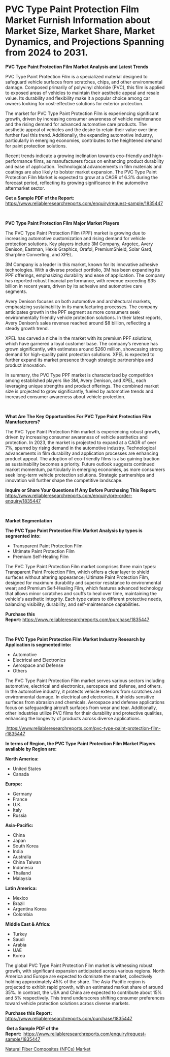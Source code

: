 <p><h1>PVC Type Paint Protection Film Market Furnish Information about Market Size, Market Share, Market Dynamics, and Projections Spanning from 2024 to 2031.</h1></p><p><strong>PVC Type Paint Protection Film Market Analysis and Latest Trends</strong></p>
<p><p>PVC Type Paint Protection Film is a specialized material designed to safeguard vehicle surfaces from scratches, chips, and other environmental damage. Composed primarily of polyvinyl chloride (PVC), this film is applied to exposed areas of vehicles to maintain their aesthetic appeal and resale value. Its durability and flexibility make it a popular choice among car owners looking for cost-effective solutions for exterior protection.</p><p>The market for PVC Type Paint Protection Film is experiencing significant growth, driven by increasing consumer awareness of vehicle maintenance and the rising demand for advanced automotive care products. The aesthetic appeal of vehicles and the desire to retain their value over time further fuel this trend. Additionally, the expanding automotive industry, particularly in emerging economies, contributes to the heightened demand for paint protection solutions.</p><p>Recent trends indicate a growing inclination towards eco-friendly and high-performance films, as manufacturers focus on enhancing product durability and ease of application. Technological advancements in film materials and coatings are also likely to bolster market expansion. The PVC Type Paint Protection Film Market is expected to grow at a CAGR of 6.3% during the forecast period, reflecting its growing significance in the automotive aftermarket sector.</p></p>
<p><strong>Get a Sample PDF of the Report:&nbsp;</strong> <a href="https://www.reliableresearchreports.com/enquiry/request-sample/1835447?utm_campaign=24&utm_medium=2&utm_source=Github&utm_content=ia&utm_term=31122024&utm_id=pvc-type-paint-protection-film">https://www.reliableresearchreports.com/enquiry/request-sample/1835447</a></p>
<p>&nbsp;</p>
<p><strong>PVC Type Paint Protection Film Major Market Players</strong></p>
<p><p>The PVC Type Paint Protection Film (PPF) market is growing due to increasing automotive customization and rising demand for vehicle protection solutions. Key players include 3M Company, Argotec, Avery Denison, Eastman, Hexis Graphics, Orafol, PremiumShield, Solar Gard, Sharpline Converting, and XPEL.</p><p>3M Company is a leader in this market, known for its innovative adhesive technologies. With a diverse product portfolio, 3M has been expanding its PPF offerings, emphasizing durability and ease of application. The company has reported robust financial performance, with revenue exceeding $35 billion in recent years, driven by its adhesive and automotive care segments.</p><p>Avery Denison focuses on both automotive and architectural markets, emphasizing sustainability in its manufacturing processes. The company anticipates growth in the PPF segment as more consumers seek environmentally friendly vehicle protection solutions. In their latest reports, Avery Denison’s sales revenue reached around $8 billion, reflecting a steady growth trend.</p><p>XPEL has carved a niche in the market with its premium PPF solutions, which have garnered a loyal customer base. The company’s revenue has grown significantly, with estimates around $260 million, showcasing strong demand for high-quality paint protection solutions. XPEL is expected to further expand its market presence through strategic partnerships and product innovation.</p><p>In summary, the PVC Type PPF market is characterized by competition among established players like 3M, Avery Denison, and XPEL, each leveraging unique strengths and product offerings. The combined market size is projected to grow significantly, fueled by automotive trends and increased consumer awareness about vehicle protection. </p></p>
<p>&nbsp;</p>
<p><strong>What Are The Key Opportunities For PVC Type Paint Protection Film Manufacturers?</strong></p>
<p><p>The PVC Type Paint Protection Film market is experiencing robust growth, driven by increasing consumer awareness of vehicle aesthetics and protection. In 2023, the market is projected to expand at a CAGR of over 7%, spurred by rising demand in the automotive industry. Technological advancements in film durability and application processes are enhancing product appeal. The adoption of eco-friendly films is also gaining traction as sustainability becomes a priority. Future outlook suggests continued market momentum, particularly in emerging economies, as more consumers seek long-term vehicle protection solutions. Strategic partnerships and innovation will further shape the competitive landscape.</p></p>
<p><strong>Inquire or Share Your Questions If Any Before Purchasing This Report:</strong> <a href="https://www.reliableresearchreports.com/enquiry/pre-order-enquiry/1835447?utm_campaign=24&utm_medium=2&utm_source=Github&utm_content=ia&utm_term=31122024&utm_id=pvc-type-paint-protection-film">https://www.reliableresearchreports.com/enquiry/pre-order-enquiry/1835447</a></p>
<p>&nbsp;</p>
<p><strong>Market Segmentation</strong></p>
<p><strong>The PVC Type Paint Protection Film Market Analysis by types is segmented into:</strong></p>
<p><ul><li>Transparent Paint Protection Film</li><li>Ultimate Paint Protection Film</li><li>Premium Self-Healing Film</li></ul></p>
<p><p>The PVC Type Paint Protection Film market comprises three main types: Transparent Paint Protection Film, which offers a clear layer to shield surfaces without altering appearance; Ultimate Paint Protection Film, designed for maximum durability and superior resistance to environmental wear; and Premium Self-Healing Film, which features advanced technology that allows minor scratches and scuffs to heal over time, maintaining the vehicle's aesthetic integrity. Each type caters to different protective needs, balancing visibility, durability, and self-maintenance capabilities.</p></p>
<p><strong>Purchase this Report:&nbsp;</strong><a href="https://www.reliableresearchreports.com/purchase/1835447?utm_campaign=24&utm_medium=2&utm_source=Github&utm_content=ia&utm_term=31122024&utm_id=pvc-type-paint-protection-film">https://www.reliableresearchreports.com/purchase/1835447</a></p>
<p>&nbsp;</p>
<p><strong>The PVC Type Paint Protection Film Market Industry Research by Application is segmented into:</strong></p>
<p><ul><li>Automotive</li><li>Electrical and Electronics</li><li>Aerospace and Defense</li><li>Others</li></ul></p>
<p><p>The PVC Type Paint Protection Film market serves various sectors including automotive, electrical and electronics, aerospace and defense, and others. In the automotive industry, it protects vehicle exteriors from scratches and environmental damage. In electrical and electronics, it shields sensitive surfaces from abrasion and chemicals. Aerospace and defense applications focus on safeguarding aircraft surfaces from wear and tear. Additionally, other industries utilize PVC films for their durability and protective qualities, enhancing the longevity of products across diverse applications.</p></p>
<p><a href="https://www.reliableresearchreports.com/pvc-type-paint-protection-film-r1835447?utm_campaign=24&utm_medium=2&utm_source=Github&utm_content=ia&utm_term=31122024&utm_id=pvc-type-paint-protection-film">&nbsp;https://www.reliableresearchreports.com/pvc-type-paint-protection-film-r1835447</a></p>
<p><strong>In terms of Region, the PVC Type Paint Protection Film Market Players available by Region are:</strong></p>
<p>
    <p> <strong> North America: </strong>
        <ul>
            <li>United States</li>
            <li>Canada</li>
        </ul>
        </p> 
    <p> <strong> Europe: </strong>
        <ul>
            <li>Germany</li>
            <li>France</li>
            <li>U.K.</li>
            <li>Italy</li>
            <li>Russia</li>
        </ul>
        </p> 
    <p> <strong> Asia-Pacific: </strong>
        <ul>
            <li>China</li>
            <li>Japan</li>
            <li>South Korea</li>
            <li>India</li>
            <li>Australia</li>
            <li>China Taiwan</li>
            <li>Indonesia</li>
            <li>Thailand</li>
            <li>Malaysia</li>
        </ul>
        </p> 
    <p> <strong> Latin America: </strong>
        <ul>
            <li>Mexico</li>
            <li>Brazil</li>
            <li>Argentina Korea</li>
            <li>Colombia</li>
        </ul>
        </p> 
    <p> <strong> Middle East & Africa: </strong>
        <ul>
            <li>Turkey</li>
            <li>Saudi</li>
            <li>Arabia</li>
            <li>UAE</li>
            <li>Korea</li>
        </ul>
    </p>
    </p>
<p><p>The global PVC Type Paint Protection Film market is witnessing robust growth, with significant expansion anticipated across various regions. North America and Europe are expected to dominate the market, collectively holding approximately 45% of the share. The Asia-Pacific region is projected to exhibit rapid growth, with an estimated market share of around 35%. In contrast, the USA and China are expected to contribute about 15% and 5% respectively. This trend underscores shifting consumer preferences toward vehicle protection solutions across diverse markets.</p></p>
<p><strong>Purchase this Report: </strong><a href="https://www.reliableresearchreports.com/purchase/1835447?utm_campaign=24&utm_medium=2&utm_source=Github&utm_content=ia&utm_term=31122024&utm_id=pvc-type-paint-protection-film">https://www.reliableresearchreports.com/purchase/1835447</a></p>
<p>&nbsp;<strong>Get a Sample PDF of the Report:&nbsp;&nbsp;</strong><a href="https://www.reliableresearchreports.com/enquiry/request-sample/1835447?utm_campaign=24&utm_medium=2&utm_source=Github&utm_content=ia&utm_term=31122024&utm_id=pvc-type-paint-protection-film">https://www.reliableresearchreports.com/enquiry/request-sample/1835447</a></p>
<p><strong></strong></p>
<p><p><a href="https://github.com/elizabethdagraca/Market-Research-Report-List-5/blob/main/natural-fiber-composites-nfcs-market.md?utm_campaign=24&utm_medium=2&utm_source=Github&utm_content=ia&utm_term=31122024&utm_id=pvc-type-paint-protection-film">Natural Fiber Composites (NFCs) Market</a></p></p>